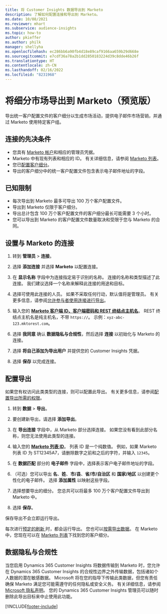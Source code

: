 ```yaml
---
title: 将 Customer Insights 数据导出到 Marketo
description: 了解如何配置连接和导出到 Marketo。
ms.date: 10/08/2021
ms.reviewer: mhart
ms.subservice: audience-insights
ms.topic: how-to
author: pkieffer
ms.author: philk
manager: shellyha
ms.openlocfilehash: ec286bb6a90fb4d18e89caf9166aa659b29d668e
ms.sourcegitcommit: e7cdf36a78a2b1dd2850183224d39c8dde46b26f
ms.translationtype: HT
ms.contentlocale: zh-CN
ms.lasthandoff: 02/16/2022
ms.locfileid: "8231968"
---
```

# <a name="export-segments-to-marketo-preview"></a>将细分市场导出到 Marketo（预览版）

导出统一客户配置文件的客户细分以生成市场活动，提供电子邮件市场营销，并通过 Marketo 使用特定客户组。

## <a name="prerequisites-for-connection"></a>连接的先决条件

-   您具有 [Marketo 帐户](https://login.marketo.com/)和相应的管理员凭据。
-   Marketo 中有现有列表和相应的 ID。 有关详细信息，请参阅 [Marketo 列表](https://docs.marketo.com/display/public/DOCS/Understanding+Static+Lists)。
-   您已[配置客户细分](segments.md)。
-   导出的客户细分中的统一客户配置文件包含表示电子邮件地址的字段。

## <a name="known-limitations"></a>已知限制

- 每次导出到 Marketo 最多可导出 100 万个客户配置文件。
- 导出到 Marketo 仅限于客户细分。
- 导出总计包含 100 万个客户配置文件的客户细分最长可能需要 3 个小时。 
- 您可以导出到 Marketo 的客户配置文件数量取决和受限于您与 Marketo 的合同。

## <a name="set-up-connection-to-marketo"></a>设置与 Marketo 的连接

1. 转到 **管理员** > **连接**。

1. 选择 **添加连接** 并选择 **Marketo** 以配置连接。

1. 在 **显示名称** 字段中为连接指定易于识别的名称。 连接的名称和类型描述了此连接。 我们建议选择一个名称来解释此连接的用途和目标。

1. 选择可使用此连接的人员。 如果不采取任何行动，默认值将是管理员。 有关更多信息，请参阅[允许参与者使用连接进行导出](connections.md#allow-contributors-to-use-a-connection-for-exports)。

1. 输入您的 **[Marketo 客户端 ID、客户端密码和 REST 终结点主机名](https://developers.marketo.com/rest-api/authentication/)**。 REST 终结点主机名是纯主机名，不带 `https://`。 示例：`xyz-abc-123.mktorest.com`。 

1. 选择 **我同意** 确认 **数据隐私与合规性**，然后选择 **连接** 以初始化与 Marketo 的连接。

1. 选择 **将自己添加为导出用户** 并提供您的 Customer Insights 凭据。

1. 选择 **保存** 以完成连接。

## <a name="configure-an-export"></a>配置导出

如果您有权访问此类类型的连接，则可以配置此导出。 有关更多信息，请参阅[配置导出所需的权限](export-destinations.md#set-up-a-new-export)。

1. 转到 **数据** > **导出**。

1. 要创建新导出，请选择 **添加导出**。

1. 在 **导出连接** 字段中，从 Marketo 部分选择连接。 如果您没有看到此部分名称，则您无法使用此类型的连接。

1. 输入您的 **[Marketo 列表 ID](https://docs.marketo.com/display/public/DOCS/Understanding+Static+Lists)**。 列表 ID 是一个纯数值。 例如，如果 Marketo 列表 ID 为 ST12345A7，请删除数字之前和之后的字符，并输入 `12345`。 

1. 在 **数据匹配** 部分的 **电子邮件** 字段中，选择表示客户电子邮件地址的字段。 

1. （可选）您可以导出 **名**、**姓**、**市/县**、**省/市/自治区** 和 **国家/地区** 以创建更个性化的电子邮件。 选择 **添加属性** 以映射这些字段。

1. 选择想要导出的细分。 您总共可以将最多 100 万个客户配置文件导出到 Marketo 中。

1. 选择 **保存**。

保存导出不会立即运行导出。

每次进行[预定的刷新 ](system.md#schedule-tab)时，都会运行导出。 您也可以[按需导出数据](export-destinations.md#run-exports-on-demand)。 在 Marketo 中，您现在可以在 [Marketo 列表](https://docs.marketo.com/display/public/DOCS/Understanding+Static+Lists)下找到您的客户细分。


## <a name="data-privacy-and-compliance"></a>数据隐私与合规性

当您启用 Dynamics 365 Customer Insights 将数据传输到 Marketo 时，您允许在 Dynamics 365 Customer Insights 的合规性边界之外传输数据，包括诸如个人数据的潜在敏感数据。 Microsoft 将在您的指导下传输此类数据，但您有责任确保 Marketo 满足您可能需遵守的任何隐私或安全义务。 有关详细信息，请参阅 [Microsoft 隐私声明](https://go.microsoft.com/fwlink/?linkid=396732)。
您的 Dynamics 365 Customer Insights 管理员可以随时删除此导出目标来中止使用此功能。


[!INCLUDE[footer-include](../includes/footer-banner.md)]
